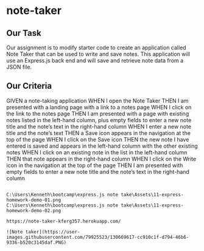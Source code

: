 # note-taker

## Our Task
Our assignment is to modify starter code to create an application called Note Taker that can be used to write and save notes. 
This application will use an Express.js back end and will save and retrieve note data from a JSON file.

## Our Criteria 
GIVEN a note-taking application
WHEN I open the Note Taker
THEN I am presented with a landing page with a link to a notes page
WHEN I click on the link to the notes page
THEN I am presented with a page with existing notes listed in the left-hand column, plus empty fields to enter
a new note title and the note’s text in the right-hand column
WHEN I enter a new note title and the note’s text
THEN a Save icon appears in the navigation at the top of the page
WHEN I click on the Save icon
THEN the new note I have entered is saved and appears in the left-hand column with the other existing notes
WHEN I click on an existing note in the list in the left-hand column
THEN that note appears in the right-hand column
WHEN I click on the Write icon in the navigation at the top of the page
THEN I am presented with empty fields to enter a new note title and the note’s text in the right-hand column
```

C:\Users\Kenneth\bootcamp\express.js note take\Assets\11-express-homework-demo-01.png
C:\Users\Kenneth\bootcamp\express.js note take\Assets\11-express-homework-demo-02.png

https://note-taker-kferg357.herokuapp.com/

![Note taker](https://user-images.githubusercontent.com/79925523/130669617-cc910c1f-d794-46b6-9336-b520c3145daf.PNG)

